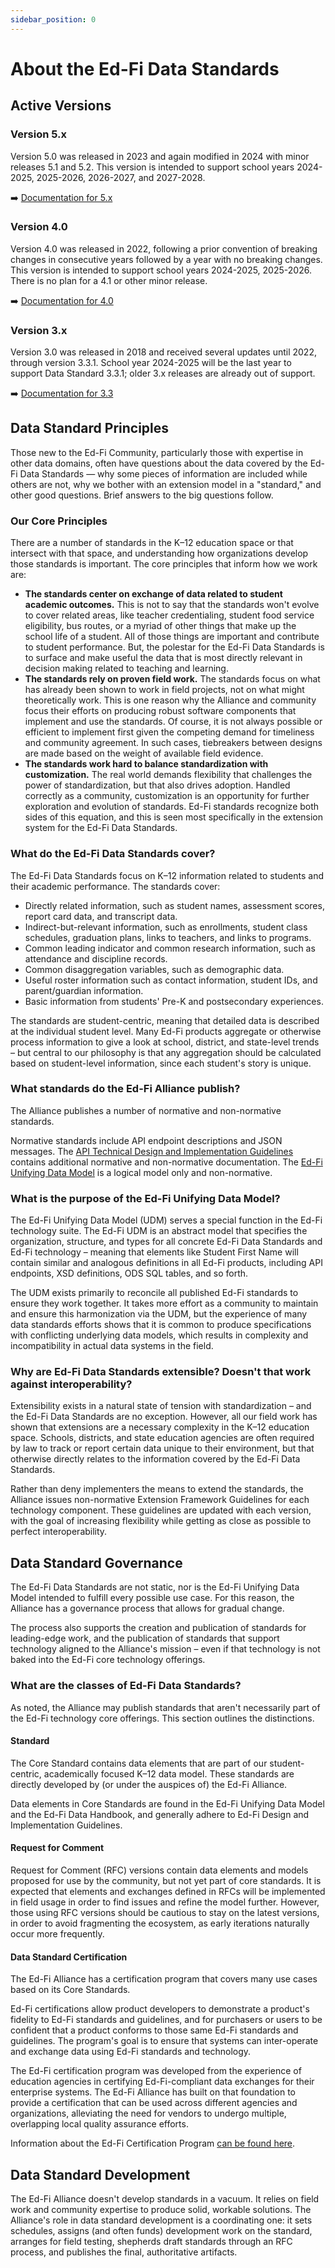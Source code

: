 ```yaml
---
sidebar_position: 0
---
```


# About the Ed-Fi Data Standards

## Active Versions

### Version 5.x

Version 5.0 was released in 2023 and again modified in 2024 with minor releases
5.1 and 5.2. This version is intended to support school years 2024-2025,
2025-2026, 2026-2027, and 2027-2028.

➡️ [Documentation for 5.x](/reference/data-exchange/data-standard/)

### Version 4.0

Version 4.0 was released in 2022, following a prior convention of breaking
changes in consecutive years followed by a year with no breaking changes. This
version is intended to support school years 2024-2025, 2025-2026. There is no
plan for a 4.1 or other minor release.

➡️ [Documentation for 4.0](/reference/data-exchange/data-standard/4/)

### Version 3.x

Version 3.0 was released in 2018 and received several updates until 2022,
through version 3.3.1. School year 2024-2025 will be the last year to support
Data Standard 3.3.1; older 3.x releases are already out of support.

➡️ [Documentation for 3.3](/reference/data-exchange/data-standard/3/)

## Data Standard Principles

Those new to the Ed-Fi Community, particularly those with expertise in other data domains, often have questions about the data covered by the Ed-Fi Data Standards — why some pieces of information are included while others are not, why we bother with an extension model in a "standard," and other good questions. Brief answers to the big questions follow.

### Our Core Principles

There are a number of standards in the K–12 education space or that intersect with that space, and understanding how organizations develop those standards is important. The core principles that inform how we work are:

* **The standards center on exchange of data related to student academic outcomes.** This is not to say that the standards won't evolve to cover related areas, like teacher credentialing, student food service eligibility, bus routes, or a myriad of other things that make up the school life of a student. All of those things are important and contribute to student performance. But, the polestar for the Ed-Fi Data Standards is to surface and make useful the data that is most directly relevant in decision making related to teaching and learning.
* **The standards rely on proven field work.** The standards focus on what has already been shown to work in field projects, not on what might theoretically work. This is one reason why the Alliance and community focus their efforts on producing robust software components that implement and use the standards. Of course, it is not always possible or efficient to implement first given the competing demand for timeliness and community agreement. In such cases, tiebreakers between designs are made based on the weight of available field evidence.
* **The standards work hard to balance standardization with customization.** The real world demands flexibility that challenges the power of standardization, but that also drives adoption. Handled correctly as a community, customization is an opportunity for further exploration and evolution of standards. Ed-Fi standards recognize both sides of this equation, and this is seen most specifically in the extension system for the Ed-Fi Data Standards.

### What do the Ed-Fi Data Standards cover?

The Ed-Fi Data Standards focus on K–12 information related to students and their academic performance. The standards cover:

* Directly related information, such as student names, assessment scores, report card data, and transcript data.
* Indirect-but-relevant information, such as enrollments, student class schedules, graduation plans, links to teachers, and links to programs.
* Common leading indicator and common research information, such as attendance and discipline records.
* Common disaggregation variables, such as demographic data.
* Useful roster information such as contact information, student IDs, and parent/guardian information.
* Basic information from students' Pre-K and postsecondary experiences.

The standards are student-centric, meaning that detailed data is described at the individual student level. Many Ed-Fi products aggregate or otherwise process information to give a look at school, district, and state-level trends – but central to our philosophy is that any aggregation should be calculated based on student-level information, since each student's story is unique.

### What standards do the Ed-Fi Alliance publish?

The Alliance publishes a number of normative and non-normative standards.

Normative standards include API endpoint descriptions and JSON messages. The [API Technical Design and Implementation Guidelines](./api-guidelines/readme.md) contains additional normative and non-normative documentation. The [Ed-Fi Unifying Data Model](./udm/readme.md) is a logical model only and non-normative.

### What is the purpose of the Ed-Fi Unifying Data Model?

The Ed-Fi Unifying Data Model (UDM) serves a special function in the Ed-Fi technology suite. The Ed-Fi UDM is an abstract model that specifies the organization, structure, and types for all concrete Ed-Fi Data Standards and Ed-Fi technology – meaning that elements like Student First Name will contain similar and analogous definitions in all Ed-Fi products, including API endpoints, XSD definitions, ODS SQL tables, and so forth.

The UDM exists primarily to reconcile all published Ed-Fi standards to ensure they work together. It takes more effort as a community to maintain and ensure this harmonization via the UDM, but the experience of many data standards efforts shows that it is common to produce specifications with conflicting underlying data models, which results in complexity and incompatibility in actual data systems in the field.

### Why are Ed-Fi Data Standards extensible? Doesn't that work against interoperability?

Extensibility exists in a natural state of tension with standardization – and the Ed-Fi Data Standards are no exception. However, all our field work has shown that extensions are a necessary complexity in the K–12 education space. Schools, districts, and state education agencies are often required by law to track or report certain data unique to their environment, but that otherwise directly relates to the information covered by the Ed-Fi Data Standards.

Rather than deny implementers the means to extend the standards, the Alliance issues non-normative Extension Framework Guidelines for each technology component. These guidelines are updated with each version, with the goal of increasing flexibility while getting as close as possible to perfect interoperability.

## Data Standard Governance

The Ed-Fi Data Standards are not static, nor is the Ed-Fi Unifying Data Model intended to fulfill every possible use case. For this reason, the Alliance has a governance process that allows for gradual change.

The process also supports the creation and publication of standards for leading-edge work, and the publication of standards that support technology aligned to the Alliance's mission – even if that technology is not baked into the Ed-Fi core technology offerings.

### What are the classes of Ed-Fi Data Standards?

As noted, the Alliance may publish standards that aren't necessarily part of the Ed-Fi technology core offerings. This section outlines the distinctions.

#### Standard

The Core Standard contains data elements that are part of our student-centric, academically focused K–12 data model. These standards are directly developed by (or under the auspices of) the Ed-Fi Alliance.

Data elements in Core Standards are found in the Ed-Fi Unifying Data Model and the Ed-Fi Data Handbook, and generally adhere to Ed-Fi Design and Implementation Guidelines.

#### Request for Comment

Request for Comment (RFC) versions contain data elements and models proposed for use by the community, but not yet part of core standards. It is expected that elements and exchanges defined in RFCs will be implemented in field usage in order to find issues and refine the model further. However, those using RFC versions should be cautious to stay on the latest versions, in order to avoid fragmenting the ecosystem, as early iterations naturally occur more frequently.

#### Data Standard Certification

The Ed-Fi Alliance has a certification program that covers many use cases based on its Core Standards.

Ed-Fi certifications allow product developers to demonstrate a product's fidelity to Ed-Fi standards and guidelines, and for purchasers or users to be confident that a product conforms to those same Ed-Fi standards and guidelines. The program's goal is to ensure that systems can inter-operate and exchange data using Ed-Fi standards and technology.

The Ed-Fi certification program was developed from the experience of education agencies in certifying Ed-Fi-compliant data exchanges for their enterprise systems. The Ed-Fi Alliance has built on that foundation to provide a certification that can be used across different agencies and organizations, alleviating the need for vendors to undergo multiple, overlapping local quality assurance efforts.

Information about the Ed-Fi Certification Program [can be found here](/partners/certification).

## Data Standard Development

The Ed-Fi Alliance doesn't develop standards in a vacuum. It relies on field work and community expertise to produce solid, workable solutions. The Alliance's role in data standard development is a coordinating one: it sets schedules, assigns (and often funds) development work on the standard, arranges for field testing, shepherds draft standards through an RFC process, and publishes the final, authoritative artifacts.
